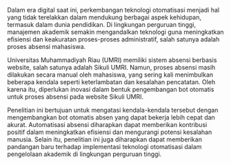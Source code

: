 Dalam era digital saat ini, perkembangan teknologi otomatisasi menjadi hal yang tidak terelakkan dalam mendukung berbagai aspek kehidupan, termasuk dalam dunia pendidikan. Di lingkungan perguruan tinggi, manajemen akademik semakin mengandalkan teknologi guna meningkatkan efisiensi dan keakuratan proses-proses administratif, salah satunya adalah proses absensi mahasiswa.

Universitas Muhammadiyah Riau (UMRI) memiliki sistem absensi berbasis website, salah satunya adalah Sikuli UMRI. Namun, proses absensi masih dilakukan secara manual oleh mahasiswa, yang sering kali menimbulkan beberapa kendala seperti keterlambatan dan kesalahan pencatatan. Oleh karena itu, diperlukan inovasi dalam bentuk pengembangan bot otomatis untuk proses absensi pada website Sikuli UMRI.

Penelitian ini bertujuan untuk mengatasi kendala-kendala tersebut dengan mengembangkan bot otomatis absen yang dapat bekerja lebih cepat dan akurat. Automatisasi absensi diharapkan dapat memberikan kontribusi positif dalam meningkatkan efisiensi dan mengurangi potensi kesalahan manusia. Selain itu, penelitian ini juga diharapkan dapat memberikan pandangan baru terhadap implementasi teknologi otomatisasi dalam pengelolaan akademik di lingkungan perguruan tinggi.
